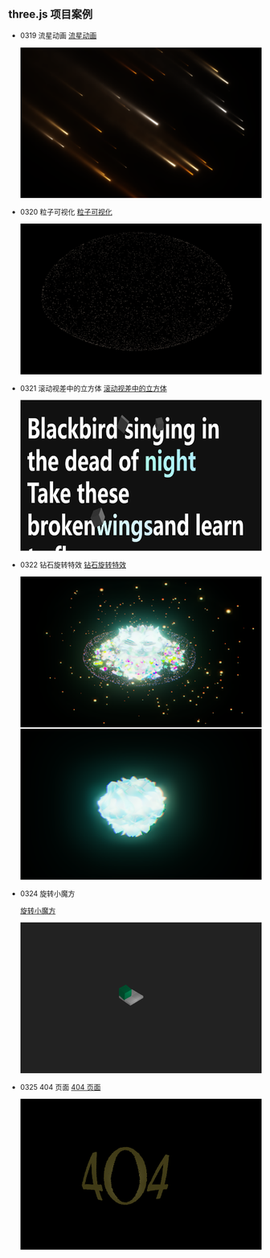 <!--
 * @Author: caopeng
 * @Date: 2025-03-18 16:08:50
 * @LastEditors: Please set LastEditors
 * @LastEditTime: 2025-03-24 11:38:55
 * @Description: 请填写简介
-->

## three.js 项目案例

- 0319 流星动画
  [流星动画](https://github.com/caopeng-hi/img/blob/main/7927681457d4947081e3f76bc494da0.png)

  <img width="500" height="300" src="https://github.com/caopeng-hi/img/blob/main/7927681457d4947081e3f76bc494da0.png" alt="流星动画">

- 0320 粒子可视化
  [粒子可视化](https://github.com/caopeng-hi/img/blob/main/a7e15ba1ecbb5298cc4afa3b789fd63.png)

  <img width="500" height="300" src="https://github.com/caopeng-hi/img/blob/main/a7e15ba1ecbb5298cc4afa3b789fd63.png" alt="粒子可视化">

- 0321 滚动视差中的立方体
  [滚动视差中的立方体](https://github.com/caopeng-hi/img/blob/main/db077212462a2d78295a3aa33be8c7f.png)

  <img width="500" height="300" src="https://github.com/caopeng-hi/img/blob/main/db077212462a2d78295a3aa33be8c7f.png" alt="滚动视差中的立方体">

- 0322 钻石旋转特效
  [钻石旋转特效](https://github.com/caopeng-hi/img/blob/main/780f104e6135820247652f66518c130.png)

  <img width="500" height="300" src="https://github.com/caopeng-hi/img/blob/main/6fe093c2b4855d6347c4b3ef8f7751d.png" alt="钻石旋转特效">

  <img width="500" height="300" src="https://github.com/caopeng-hi/img/blob/main/89c9e9040f2e31cbcbbb708d28b2e65.png" alt="钻石旋转特效">

- 0324 旋转小魔方

  [旋转小魔方](https://github.com/caopeng-hi/img/blob/main/8188ac1dce193d1ab345eaa31eb51f2.png)

  <img width="500" height="300" src="https://github.com/caopeng-hi/img/blob/main/8188ac1dce193d1ab345eaa31eb51f2.png" alt="旋转小魔方">

- 0325 404 页面
  [404 页面](https://github.com/caopeng-hi/img/blob/main/f1b52b7b7b9e4e336463c5b3609f434.png)

  <img width="500" height="300" src="https://github.com/caopeng-hi/img/blob/main/f1b52b7b7b9e4e336463c5b3609f434.png" alt="404页面">
